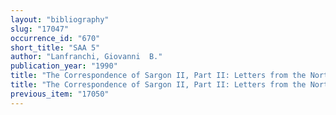 ```yaml
---
layout: "bibliography"
slug: "17047"
occurrence_id: "670"
short_title: "SAA 5"
author: "Lanfranchi, Giovanni  B."
publication_year: "1990"
title: "The Correspondence of Sargon II, Part II: Letters from the Northern and Northeastern Provinces, SAA 5 (Helsinki)"
title: "The Correspondence of Sargon II, Part II: Letters from the Northern and Northeastern Provinces, SAA 5 (Helsinki)"
previous_item: "17050"
---
```

